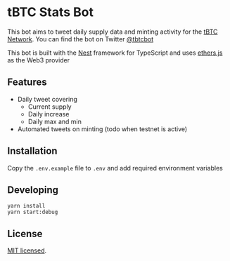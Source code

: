tBTC Stats Bot
==============

This bot aims to tweet daily supply data and minting activity for the [tBTC Network](https://tbtc.network). You can find the bot on Twitter [@tbtcbot](https://twitter.com/tbtcbot)

This bot is built with the [Nest](https://github.com/nestjs/nest) framework for TypeScript and uses [ethers.js](https://github.com/ethers-io/ethers.js) as the Web3 provider

## Features

* Daily tweet covering
  * Current supply
  * Daily increase
  * Daily max and min
* Automated tweets on minting (todo when testnet is active)

## Installation

Copy the `.env.example` file to `.env` and add required environment variables

## Developing

```
yarn install
yarn start:debug
```

## License

[MIT licensed](LICENSE).
